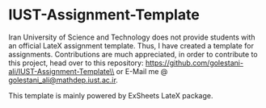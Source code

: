 # IUST-Assignment-Template
 
 Iran University of Science and Technology does not provide students with an official LateX assignment template.
 Thus, I have created a template for assignments.
 Contributions are much appreciated, in order to contribute to this project, head over to this repository:
 https://github.com/golestani-ali/IUST-Assignment-Template\\
 or E-Mail me @ golestani_ali@mathdep.iust.ac.ir.

This template is mainly powered by ExSheets LateX package.
